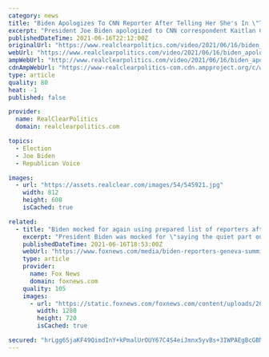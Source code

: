 ```yaml
---
category: news
title: "Biden Apologizes To CNN Reporter After Telling Her She's In \"The Wrong Business\""
excerpt: "President Joe Biden apologized to CNN correspondent Kaitlan Collins after losing his temper and yelling at her at the end of his press conference on Wednesday after he met with Russian President Vladimir Putin in Geneva."
publishedDateTime: 2021-06-16T22:12:00Z
originalUrl: "https://www.realclearpolitics.com/video/2021/06/16/biden_apologizes_to_cnn_reporter_after_telling_her_shes_in_the_wrong_business.html#!"
webUrl: "https://www.realclearpolitics.com/video/2021/06/16/biden_apologizes_to_cnn_reporter_after_telling_her_shes_in_the_wrong_business.html#!"
ampWebUrl: "http://www.realclearpolitics.com/video/2021/06/16/biden_apologizes_to_cnn_reporter_after_telling_her_shes_in_the_wrong_business.amp.html"
cdnAmpWebUrl: "https://www-realclearpolitics-com.cdn.ampproject.org/c/www.realclearpolitics.com/video/2021/06/16/biden_apologizes_to_cnn_reporter_after_telling_her_shes_in_the_wrong_business.amp.html"
type: article
quality: 80
heat: -1
published: false

provider:
  name: RealClearPolitics
  domain: realclearpolitics.com

topics:
  - Election
  - Joe Biden
  - Republican Voice

images:
  - url: "https://assets.realclear.com/images/54/545921.jpg"
    width: 812
    height: 608
    isCached: true

related:
  - title: "Biden mocked for again using prepared list of reporters after Geneva summit: 'Embarrassing'"
    excerpt: "President Biden was mocked for \"saying the quiet part out loud\" on Wednesday when he admitted at the outset of his press conference in Geneva he would only be calling on reporters from a prepared list."
    publishedDateTime: 2021-06-16T18:53:00Z
    webUrl: "https://www.foxnews.com/media/biden-reporters-geneva-summit"
    type: article
    provider:
      name: Fox News
      domain: foxnews.com
    quality: 105
    images:
      - url: "https://static.foxnews.com/foxnews.com/content/uploads/2021/06/AP21155541081134.jpg"
        width: 1280
        height: 720
        isCached: true

secured: "hrLgg6SjaKF49QimdInY+kPmalUrOUY67C4S4eiJmnx5yvBs+3IWPAEgBcGBNg+l8mRgZeMS7ETS2FTqwSl3w+vxZAwBuGzZu6xUuL3z0RJghGvrcgRM94TsbsiWG39fT9CTuPgEX+vvD9VWr92yHPZE/lMuDL21Tg4c1F48DrQ7LwGPc10kPdHe4SYrpIw5y/5zV4On1oFr7/b9nse2LqwVP1CLpgviTJUqdqJ1DQcCo3utwl0eANpzptuBNTJZTUADOvKt1vb9RPSfNkJUShHnnoK+IDUHqPXJVyNAuYsCi17mz7vPLepxZZ1c4imk1YdiNQlA56wr+6zvAxtIJTenvK9pPOw7WpO1FLsWYeE=;VYy2qMMMtKjIBRK2a8KGOQ=="
---
```


